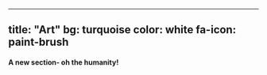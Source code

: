 ---
  title: "Art"
  bg: turquoise
  color: white
  fa-icon: paint-brush
  ---

  #### A new section- oh the humanity!
